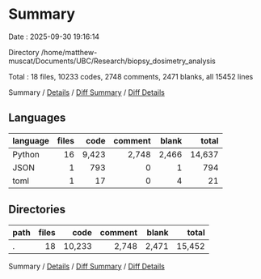 # Summary

Date : 2025-09-30 19:16:14

Directory /home/matthew-muscat/Documents/UBC/Research/biopsy_dosimetry_analysis

Total : 18 files,  10233 codes, 2748 comments, 2471 blanks, all 15452 lines

Summary / [Details](details.md) / [Diff Summary](diff.md) / [Diff Details](diff-details.md)

## Languages
| language | files | code | comment | blank | total |
| :--- | ---: | ---: | ---: | ---: | ---: |
| Python | 16 | 9,423 | 2,748 | 2,466 | 14,637 |
| JSON | 1 | 793 | 0 | 1 | 794 |
| toml | 1 | 17 | 0 | 4 | 21 |

## Directories
| path | files | code | comment | blank | total |
| :--- | ---: | ---: | ---: | ---: | ---: |
| . | 18 | 10,233 | 2,748 | 2,471 | 15,452 |

Summary / [Details](details.md) / [Diff Summary](diff.md) / [Diff Details](diff-details.md)